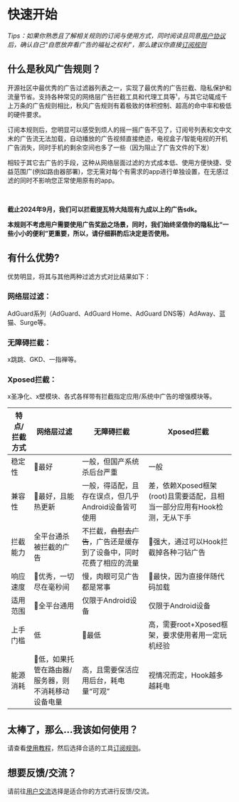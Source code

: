 # 快速开始

*Tips：如果你熟悉且了解相关规则的订阅与使用方式，同时阅读且同意[用户协议](./Protocol.md)后，确认自己“自愿放弃看广告的福祉之权利”，那么建议你直接[订阅规则](./Sub.md)*

## 什么是秋风广告规则？

开源社区中最优秀的广告过滤器列表之一，实现了最优秀的广告拦截、隐私保护和流量节省。支持各种常见的网络层广告拦截工具和代理工具等¹，与其它动辄成千上万条的广告规则相比，秋风广告规则有着极致的体积控制、超高的命中率和极低的硬件要求。

订阅本规则后，您明显可以感受到烦人的摇一摇广告不见了，订阅号列表和文中文末的广告流无法加载，自动播放的广告视频直接绝迹，电视盒子/智能电视的开机广告消失，同时手机的剩余空间也多了一些（因为阻止了广告文件的下发）

相较于其它去广告的手段，这种从网络层面过滤的方式成本低、使用方便快捷、受益范围广(例如路由器部署)，您无需对每个有需求的app进行单独设置，在无感过滤的同时不影响您正常使用原有的app。

<br />

**截止2024年9月，我们可以拦截提瓦特大陆现有九成以上的广告sdk。**

**本规则不考虑用户需要使用广告奖励之场景，同时，我们始终坚信你的隐私比“一些小小的便利”更重要，所以，请仔细斟酌后决定是否使用。**


## 有什么优势?

优势明显，将其与其他两种过滤方式对比结果如下：

### 网络层过滤：
AdGuard系列（AdGuard、AdGuard Home、AdGuard DNS等）AdAway、蓝猫、Surge等。

### 无障碍拦截：
x跳跳、GKD、一指禅等。

### Xposed拦截：
x圣净化、x壁模块、各式各样带有拦截指定应用/系统中广告的增强模块等。

| 特点/拦截方式 | 网络层过滤   | 无障碍拦截   | Xposed拦截  |
| ----------- | ----------- | ----------- | ----------- |
| 稳定性       | 💯最好        | 一般，但国产系统杀后台严重        | 一般       |
| 兼容性       | 💯最好，且能热更新        | 一般，得适配，且存在误点，但几乎Android设备皆可使用 | 差，依赖Xposed框架(root)且需要适配，且相当一部分应用有Hook检测，无从下手   |
| 拦截能力     | 全平台通杀被拦截的广告       | 不拦截，~~自慰去广告~~，广告还是缓存到了设备中，同时花费了相应的流量    | 💯强大，通过可以Hook拦截掉各种刁钻广告    |
| 响应速度     | 💯优秀，一切尽在毫秒间        | 慢，肉眼可见广告都是常事       | 💯最快，因为直接伴随代码加载       |
| 适用范围     | 💯全平台通用        | 仅限于Android设备       | 仅限于Android设备       |
| 上手门槛     | 低        | 💯最低       | 高，需要root+Xposed框架，要求使用者用一定玩机经验      |
| 能源消耗     | 💯低，如果托管在路由器/服务器，则不消耗移动设备电量     | 高，且需要保活应用后台，耗电量“可观”       | 视情况而定，Hook越多越耗电      |

## 太棒了，那么...我该如何使用？
请查看[使用教程](./Knowledge.md)，然后选择合适的工具[订阅规则](./Sub.md)。

## 想要反馈/交流？
请前往[用户交流](./Support.md)选择是适合你的方式进行反馈/交流。